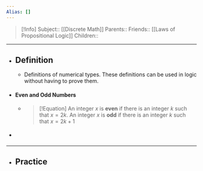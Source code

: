 ```yaml
---
Alias: []
---
```

> [!Info]
> Subject:: [[Discrete Math]]
> Parents:: 
> Friends:: [[Laws of Propositional Logic]]
> Children:: 
---
- ## Definition
	- Definitions of numerical types. These definitions can be used in logic without having to prove them.
- #### Even and Odd Numbers
	- > [!Equation]
	  > An integer $x$ is **even** if there is an integer $k$ such that $x=2k$.
	  > An integer $x$ is **odd** if there is an integer $k$ such that $x=2k+1$
- #### 
---
- ## Practice